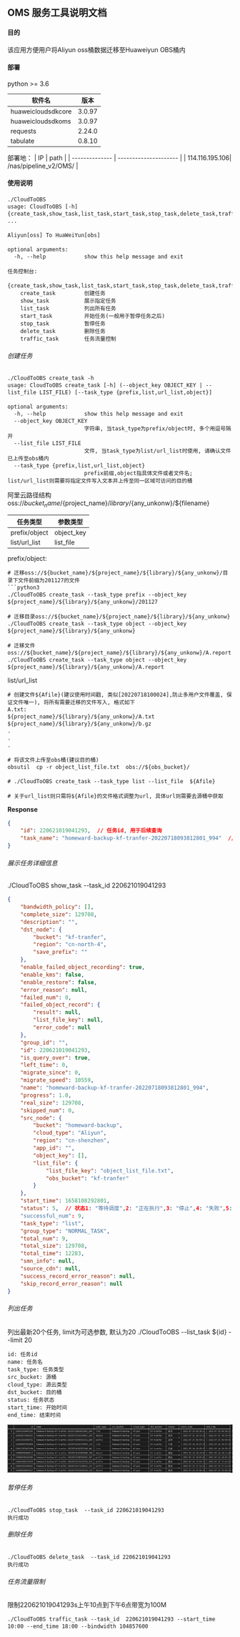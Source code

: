 ## OMS 服务工具说明文档

#### 目的

该应用方便用户将Aliyun oss桶数据迁移至Huaweiyun OBS桶内


#### 部署
python >= 3.6

| 软件名            |   版本  |
| ----------------- | ------ |
| huaweicloudsdkcore| 3.0.97 |
| huaweicloudsdkoms | 3.0.97 |
| requests          | 2.24.0 |
| tabulate          | 0.8.10 |


部署地：
| IP             |   path                |
| -------------- | --------------------- |
| 114.116.195.106| /nas/pipeline_v2/OMS/ |



#### 使用说明

```python3
./CloudToOBS
usage: CloudToOBS [-h] {create_task,show_task,list_task,start_task,stop_task,delete_task,traffic_task} ...

Aliyun[oss] To HuaWeiYun[obs]

optional arguments:
  -h, --help            show this help message and exit

任务控制台:
  {create_task,show_task,list_task,start_task,stop_task,delete_task,traffic_task}
    create_task         创建任务
    show_task           展示指定任务
    list_task           列出所有任务
    start_task          开始任务(一般用于暂停任务之后)
    stop_task           暂停任务
    delete_task         删除任务
    traffic_task        任务流量控制

```

###### 创建任务
```python3
./CloudToOBS create_task -h
usage: CloudToOBS create_task [-h] (--object_key OBJECT_KEY | --list_file LIST_FILE) [--task_type {prefix,list,url_list,object}]

optional arguments:
  -h, --help            show this help message and exit
  --object_key OBJECT_KEY
                        字符串, 当task_type为prefix/object时, 多个用逗号隔开
  --list_file LIST_FILE
                        文件, 当task_type为list/url_list时使用, 请确认文件已上传至obs桶内
  --task_type {prefix,list,url_list,object}
                        prefix前缀,object指具体文件或者文件名; list/url_list则需要将指定文件写入文本并上传至同一区域可访问的目的桶

```
阿里云路径结构
oss://${bucket_name}/${project_name}/${library}/${any_unkonw}/${filename}

| 任务类型               | 参数类型                         |
| --------------------- | -------------------------------- |
|  prefix/object        | object_key                       | 
|  list/url_list        | list_file                        |

prefix/object: 
```python3
# 迁移oss://${bucket_name}/${project_name}/${library}/${any_unkonw}/目录下文件前缀为201127的文件
```python3
./CloudToOBS create_task --task_type prefix --object_key ${project_name}/${library}/${any_unkonw}/201127

# 迁移目录oss://${bucket_name}/${project_name}/${library}/${any_unkonw}
./CloudToOBS create_task --task_type object --object_key ${project_name}/${library}/${any_unkonw}

# 迁移文件oss://${bucket_name}/${project_name}/${library}/${any_unkonw}/A.report
./CloudToOBS create_task --task_type object --object_key ${project_name}/${library}/${any_unkonw}/A.report
```

list/url_list
```python3
# 创建文件${Afile}(建议使用时间戳, 类似[20220718100024],防止多用户文件覆盖, 保证文件唯一), 将所有需要迁移的文件写入, 格式如下
A.txt:
${project_name}/${library}/${any_unkonw}/A.txt
${project_name}/${library}/${any_unkonw}/b.gz
.
.
.

# 将该文件上传至obs桶(建议目的桶)
obsutil  cp -r object_list_file.txt  obs://${obs_bucket}/

# ./CloudToOBS create_task --task_type list --list_file  ${Afile}

# 关于url_list则只需将${Afile}的文件格式调整为url, 具体url则需要去源桶中获取
```
**Response**
```json
{
    "id": 220621019041293,  // 任务id, 用于后续查询
    "task_name": "homeward-backup-kf-tranfer-20220718093812801_994"  // 任务名
}

```


###### 展示任务详细信息

./CloudToOBS show_task --task_id  220621019041293
```json
{
    "bandwidth_policy": [],
    "complete_size": 129708,
    "description": "",
    "dst_node": {
        "bucket": "kf-tranfer",
        "region": "cn-north-4",
        "save_prefix": ""
    },
    "enable_failed_object_recording": true,
    "enable_kms": false,
    "enable_restore": false,
    "error_reason": null,
    "failed_num": 0,
    "failed_object_record": {
        "result": null,
        "list_file_key": null,
        "error_code": null
    },
    "group_id": "",
    "id": 220621019041293,
    "is_query_over": true,
    "left_time": 0,
    "migrate_since": 0,
    "migrate_speed": 10559,
    "name": "homeward-backup-kf-tranfer-20220718093812801_994",
    "progress": 1.0,
    "real_size": 129708,
    "skipped_num": 0,
    "src_node": {
        "bucket": "homeward-backup",
        "cloud_type": "Aliyun",
        "region": "cn-shenzhen",
        "app_id": "",
        "object_key": [],
        "list_file": {
            "list_file_key": "object_list_file.txt",
            "obs_bucket": "kf-tranfer"
        }
    },
    "start_time": 1658108292801,
    "status": 5,  // 状态1: "等待调度",2: "正在执行",3: "停止",4: "失败",5: "成功"
    "successful_num": 9,
    "task_type": "list",
    "group_type": "NORMAL_TASK",
    "total_num": 9,
    "total_size": 129708,
    "total_time": 12283,
    "smn_info": null,
    "source_cdn": null,
    "success_record_error_reason": null,
    "skip_record_error_reason": null
}
```

###### 列出任务
列出最新20个任务, limit为可选参数, 默认为20
./CloudToOBS --list_task ${id} --limit 20
```
id: 任务id
name: 任务名
task_type: 任务类型
src_bucket: 源桶
cloud_type: 源云类型
dst_bucket: 目的桶
status: 任务状态
start_time: 开始时间
end_time: 结束时间
```
![list_task](./list_task.png)



###### 暂停任务
```
./CloudToOBS stop_task  --task_id 220621019041293
执行成功
```

###### 删除任务
```
./CloudToOBS delete_task  --task_id 220621019041293
执行成功
```


###### 任务流量限制
限制220621019041293s上午10点到下午6点带宽为100M
```python3
./CloudToOBS traffic_task --task_id  220621019041293 --start_time 10:00 --end_time 18:00 --bindwidth 104857600
```